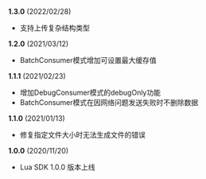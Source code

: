**1.3.0** (2022/02/28)
- 支持上传复杂结构类型

**1.2.0** (2021/03/12)
- BatchConsumer模式增加可设置最大缓存值

**1.1.1** (2021/02/23)
- 增加DebugConsumer模式的debugOnly功能
- BatchConsumer模式在因网络问题发送失败时不删除数据

**1.1.0** (2021/01/13)
- 修复指定文件大小时无法生成文件的错误

**1.0.0** (2020/11/20)
- Lua SDK 1.0.0 版本上线
